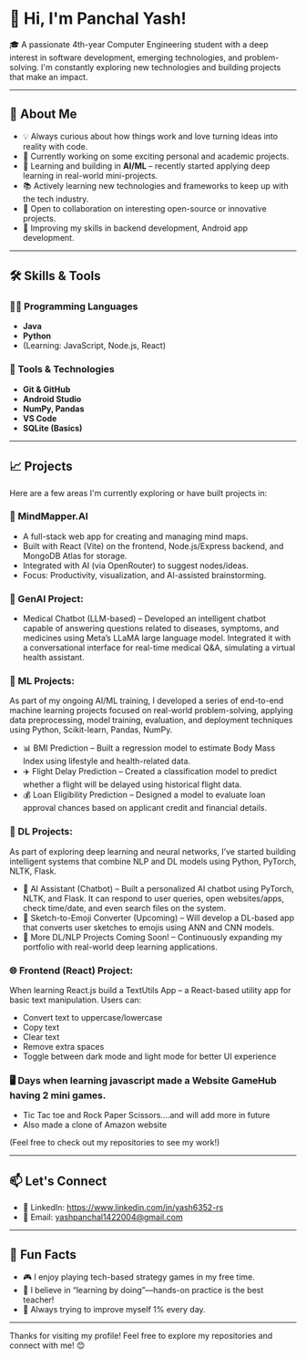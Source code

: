 # 👋 Hi, I'm Panchal Yash!

🎓 A passionate 4th-year Computer Engineering student with a deep interest in software development, emerging technologies, and problem-solving.
    I'm constantly exploring new technologies and building projects that make an impact.

---

## 🚀 About Me

- 💡 Always curious about how things work and love turning ideas into reality with code.
- 🔭 Currently working on some exciting personal and academic projects.
- 🤖 Learning and building in **AI/ML** – recently started applying deep learning in real-world mini-projects.
- 📚 Actively learning new technologies and frameworks to keep up with the tech industry.
- 🤝 Open to collaboration on interesting open-source or innovative projects.
- 🌱 Improving my skills in backend development, Android app development.

---

## 🛠️ Skills & Tools

### 👨‍💻 Programming Languages
- **Java**
- **Python**
- (Learning: JavaScript, Node.js, React)

### 🔧 Tools & Technologies
- **Git & GitHub**
- **Android Studio**
- **NumPy, Pandas**
- **VS Code**
- **SQLite (Basics)**

---

## 📈 Projects
Here are a few areas I'm currently exploring or have built projects in:

### 🧠 MindMapper.AI
- A full-stack web app for creating and managing mind maps.
- Built with React (Vite) on the frontend, Node.js/Express backend, and MongoDB Atlas for storage.
- Integrated with AI (via OpenRouter) to suggest nodes/ideas.
- Focus: Productivity, visualization, and AI-assisted brainstorming.

### 🤖 GenAI Project:
- Medical Chatbot (LLM-based) – Developed an intelligent chatbot capable of answering questions related to diseases, symptoms, and medicines using Meta’s LLaMA large language model. Integrated it with a         conversational interface for real-time medical Q&A, simulating a virtual health assistant.

### 🤖 ML Projects:
As part of my ongoing AI/ML training, I developed a series of end-to-end machine learning projects focused on real-world problem-solving, applying data preprocessing, model training, evaluation, and deployment     techniques using Python, Scikit-learn, Pandas, NumPy.
- 📊 BMI Prediction – Built a regression model to estimate Body Mass Index using lifestyle and health-related data.
- ✈️ Flight Delay Prediction – Created a classification model to predict whether a flight will be delayed using historical flight data.
- 💰 Loan Eligibility Prediction – Designed a model to evaluate loan approval chances based on applicant credit and financial details.

### 🧠 DL Projects:
As part of exploring deep learning and neural networks, I’ve started building intelligent systems that combine NLP and DL models using Python, PyTorch, NLTK, Flask.
- 🤖 AI Assistant (Chatbot) – Built a personalized AI chatbot using PyTorch, NLTK, and Flask. It can respond to user queries, open websites/apps, check time/date, and even search files on the system.
- 📝 Sketch-to-Emoji Converter (Upcoming) – Will develop a DL-based app that converts user sketches to emojis using ANN and CNN models.
- 🔄 More DL/NLP Projects Coming Soon! – Continuously expanding my portfolio with real-world deep learning applications.

### 🌐 Frontend (React) Project:
When learning React.js build a TextUtils App – a React-based utility app for basic text manipulation. Users can:
- Convert text to uppercase/lowercase
- Copy text
- Clear text
- Remove extra spaces
- Toggle between dark mode and light mode for better UI experience

### 🖥️ Days when learning javascript made a Website GameHub having 2 mini games.
- Tic Tac toe and Rock Paper Scissors....and will add more in future
- Also made a clone of Amazon website

(Feel free to check out my repositories to see my work!)

---

## 📫 Let's Connect

- 🔗 LinkedIn: https://www.linkedin.com/in/yash6352-rs
- 📧 Email: yashpanchal1422004@gmail.com

---

## 🌟 Fun Facts

- 🎮 I enjoy playing tech-based strategy games in my free time.
- 💭 I believe in “learning by doing”—hands-on practice is the best teacher!
- 🧠 Always trying to improve myself 1% every day.

---

Thanks for visiting my profile! Feel free to explore my repositories and connect with me! 😊


